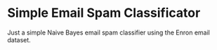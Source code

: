 # Simple Email Spam Classificator
Just a simple Naive Bayes email spam classifier using the Enron email dataset.
